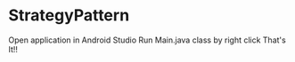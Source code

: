 # StrategyPattern
Open application in Android Studio
Run Main.java class by right click
That's It!!
